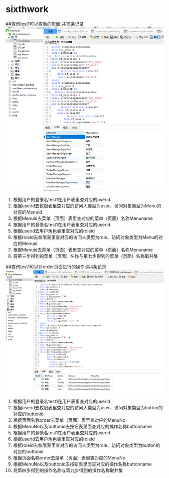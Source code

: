 # sixthwork</br>
##查询test1可以查看的页面:共19条记录</br>
![查询test1可以查看的页面](images/1.PNG)
1.	根据用户的登录名test1在用户表里查对应的userid</br>
2.	根据userid去权限表里查对应的访问人类型为user、访问对象类型为Menu的对应的Menuid</br>
3.	根据Menuid去菜单（页面）表里查对应的菜单（页面）名称Menuname</br>
4.	 根据用户的登录名test1在用户表里查对应的userid</br>
5.	根据userid去用户角色表里查对应的roleid</br>
6.	根据roleid去权限表里查对应的访问人类型为role、访问对象类型为Menu的对应的Menuid</br>
7.	根据Menuid去菜单（页面）表里查对应的菜单（页面）名称Menuname</br>
8.	将第三步得到的菜单（页面）名称与第七步得到的菜单（页面）名称取并集</br>
<p></p>

##查询test1可以对order页面进行的操作:共4条记录</br>
![查询test1可以对order页面进行的操作](images/2.PNG)
1.	根据用户的登录名test1在用户表里查对应的userid</br>
2.	根据userid去权限表里查对应的访问人类型为user、访问对象类型为button的对应的buttonid</br>
3.	根据页面名称order去菜单（页面）表里查对应的MenuNo</br>
4.	根据MenuNo以及buttonid去按钮表里面查对应的操作名称buttonname</br>
5.	根据用户的登录名test1在用户表里查对应的userid</br>
6.	根据userid去用户角色表里查对应的roleid</br>
7.	根据roleid去权限表里查对应的访问人类型为role、访问对象类型为button的对应的buttonid</br>
8.	根据页面名称order去菜单（页面）表里查对应的MenuNo</br>
9.	根据MenuNo以及buttonid去按钮表里面查对应的操作名称buttonname</br>
10.	将第四步得到的操作名称与第九步得到的操作名称取并集</br>


